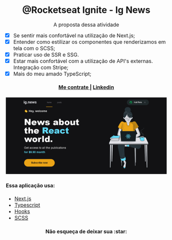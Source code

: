 <h1 align="center">
  <br>
  @Rocketseat Ignite - Ig News
</h1>

<p align="center"><font size="3">
A proposta dessa atividade
  
- [x]  Se sentir mais confortável na utilização de Next.js;
- [x]  Entender como estilizar os componentes que renderizamos em tela com o SCSS;
- [x]  Praticar uso de SSR e SSG.
- [x]  Estar mais confortável com a utilização de API's externas. Integração com Stripe;
- [x]  Mais do meu amado TypeScript;

<div align="center"><a name="menu"></a>
  <h4>
    <a href="https://reisebertini.netlify.app/">
      Me contrate
    </a>
    <span> | </span>
    <a href="https://www.linkedin.com/in/kalinka-dur%C3%A7o-dos-reis-b07484205/">
      Linkedin
    </a>
  </h4>
</div>

![Screenshot](https://github.com/kali-r3i5/ignews/blob/main/snapshot.png)

#### <a name="software"></a>Essa aplicação usa:
* [Next.js](https://nextjs.org/)  
* [Typescript](https://www.typescriptlang.org/) 
* [Hooks](https://pt-br.reactjs.org/docs/hooks-intro.html)  
* [SCSS](https://sass-lang.com/)

<h4 align="center">Não esqueça de deixar sua :star: </h4>
